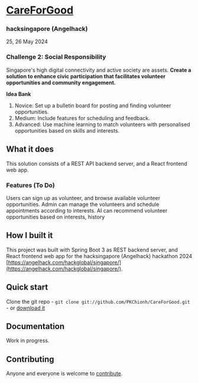 # [CareForGood](https://github.com/PKChionh/CareForGood)

### hacksingapore (Angelhack)
25, 26 May 2024
### Challenge 2: Social Responsibility

Singapore's high digital connectivity and active society are assets. **Create a solution to enhance civic participation that facilitates volunteer opportunities and community engagement.**

**Idea Bank**
1. Novice: Set up a bulletin board for posting and finding volunteer opportunities.
2. Medium: Include features for scheduling and feedback.
3. Advanced: Use machine learning to match volunteers with personalised opportunities based on skills and interests.

## What it does

This solution consists of a REST API backend server, and a React frontend web app.

### Features (To Do)

Users can sign up as volunteer, and browse available volunteer opportunities. 
Admin can manage the volunteers and schedule appointments according to interests. 
AI can recommend volunteer opportunities based on interests, history

## How I built it

This project was built with Spring Boot 3 as REST backend server, and React frontend web app for the hacksingapore (Angelhack) hackathon 2024 [https://angelhack.com/hackglobal/singapore/](https://angelhack.com/hackglobal/singapore/).
 
## Quick start

Clone the git repo - `git clone git://github.com/PKChionh/CareForGood.git` -
or [download it](https://github.com/PKChionh/CareForGood/zipball/master)

## Documentation

Work in progress.

## Contributing

Anyone and everyone is welcome to [contribute](/PKChionh/CareForGood/blob/master/doc/contribute.md).

